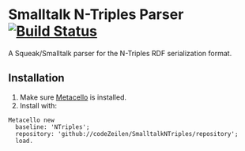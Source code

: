 # Smalltalk N-Triples Parser [![Build Status](https://travis-ci.org/codeZeilen/SmalltalkNTriples.svg?branch=master)](https://travis-ci.org/codeZeilen/SmalltalkNTriples)

A Squeak/Smalltalk parser for the N-Triples RDF serialization format.

## Installation
1. Make sure [Metacello](https://github.com/dalehenrich/metacello-work) is installed.
2. Install with:

```Smalltalk
Metacello new
  baseline: 'NTriples';
  repository: 'github://codeZeilen/SmalltalkNTriples/repository';
  load.
```
